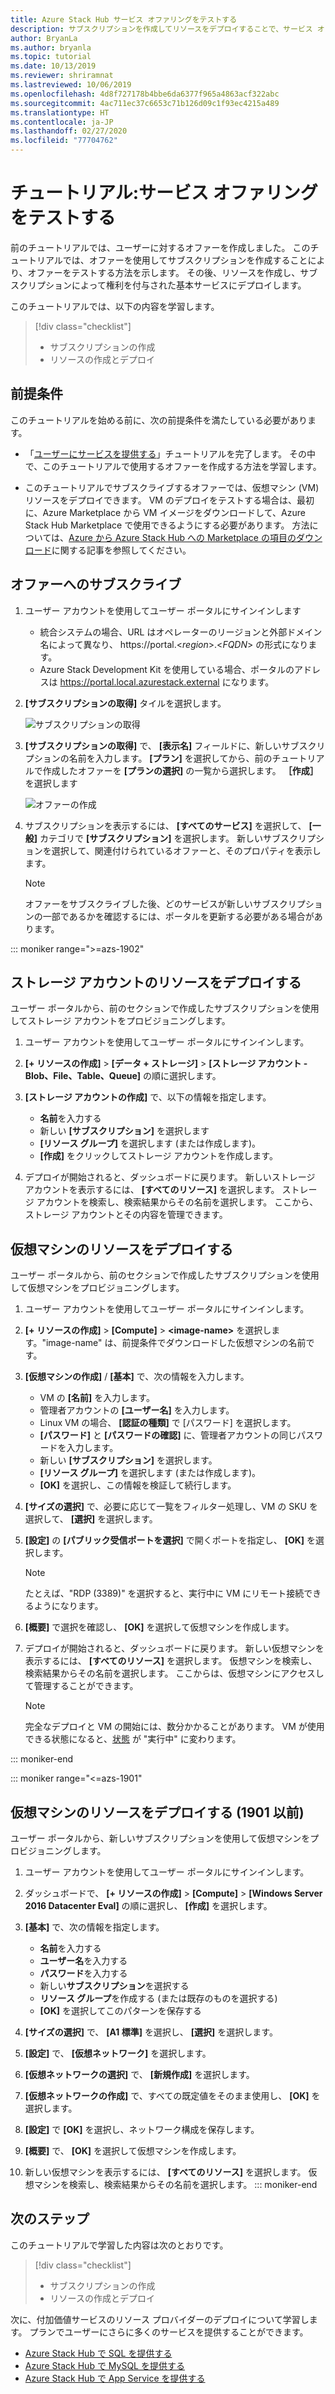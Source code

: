 ```yaml
---
title: Azure Stack Hub サービス オファリングをテストする
description: サブスクリプションを作成してリソースをデプロイすることで、サービス オファリングをテストする方法について説明します。
author: BryanLa
ms.author: bryanla
ms.topic: tutorial
ms.date: 10/13/2019
ms.reviewer: shriramnat
ms.lastreviewed: 10/06/2019
ms.openlocfilehash: 4d8f727178b4bbe6da6377f965a4863acf322abc
ms.sourcegitcommit: 4ac711ec37c6653c71b126d09c1f93ec4215a489
ms.translationtype: HT
ms.contentlocale: ja-JP
ms.lasthandoff: 02/27/2020
ms.locfileid: "77704762"
---
```

# <a name="tutorial-test-a-service-offering"></a>チュートリアル:サービス オファリングをテストする

前のチュートリアルでは、ユーザーに対するオファーを作成しました。 このチュートリアルでは、オファーを使用してサブスクリプションを作成することにより、オファーをテストする方法を示します。 その後、リソースを作成し、サブスクリプションによって権利を付与された基本サービスにデプロイします。

このチュートリアルでは、以下の内容を学習します。

> [!div class="checklist"]
> * サブスクリプションの作成
> * リソースの作成とデプロイ

## <a name="prerequisites"></a>前提条件

このチュートリアルを始める前に、次の前提条件を満たしている必要があります。

- 「[ユーザーにサービスを提供する](tutorial-offer-services.md)」チュートリアルを完了します。 その中で、このチュートリアルで使用するオファーを作成する方法を学習します。

- このチュートリアルでサブスクライブするオファーでは、仮想マシン (VM) リソースをデプロイできます。 VM のデプロイをテストする場合は、最初に、Azure Marketplace から VM イメージをダウンロードして、Azure Stack Hub Marketplace で使用できるようにする必要があります。 方法については、[Azure から Azure Stack Hub への Marketplace の項目のダウンロード](azure-stack-download-azure-marketplace-item.md)に関する記事を参照してください。 

## <a name="subscribe-to-the-offer"></a>オファーへのサブスクライブ

1. ユーザー アカウントを使用してユーザー ポータルにサインインします 

   - 統合システムの場合、URL はオペレーターのリージョンと外部ドメイン名によって異なり、 https://portal.&lt;*region*&gt;.&lt;*FQDN*&gt; の形式になります。
   - Azure Stack Development Kit を使用している場合、ポータルのアドレスは https://portal.local.azurestack.external になります。

1. **[サブスクリプションの取得]** タイルを選択します。

   ![サブスクリプションの取得](media/tutorial-test-offer/1-get-subscription.png)

1. **[サブスクリプションの取得]** で、 **[表示名]** フィールドに、新しいサブスクリプションの名前を入力します。 **[プラン]** を選択してから、前のチュートリアルで作成したオファーを **[プランの選択]** の一覧から選択します。 **［作成］** を選択します

   ![オファーの作成](media/tutorial-test-offer/2-create-subscription.png)

1. サブスクリプションを表示するには、 **[すべてのサービス]** を選択して、 **[一般]** カテゴリで **[サブスクリプション]** を選択します。 新しいサブスクリプションを選択して、関連付けられているオファーと、そのプロパティを表示します。

   >[!NOTE]
   >オファーをサブスクライブした後、どのサービスが新しいサブスクリプションの一部であるかを確認するには、ポータルを更新する必要がある場合があります。

::: moniker range=">=azs-1902"
## <a name="deploy-a-storage-account-resource"></a>ストレージ アカウントのリソースをデプロイする

ユーザー ポータルから、前のセクションで作成したサブスクリプションを使用してストレージ アカウントをプロビジョニングします。

1. ユーザー アカウントを使用してユーザー ポータルにサインインします。

1. **[+ リソースの作成]** > **[データ + ストレージ]** > **[ストレージ アカウント - Blob、File、Table、Queue]** の順に選択します。

1. **[ストレージ アカウントの作成]** で、以下の情報を指定します。
  
   - **名前**を入力する
   - 新しい **[サブスクリプション]** を選択します
   - **[リソース グループ]** を選択します (または作成します)。 
   - **[作成]** をクリックしてストレージ アカウントを作成します。

1. デプロイが開始されると、ダッシュボードに戻ります。 新しいストレージ アカウントを表示するには、 **[すべてのリソース]** を選択します。 ストレージ アカウントを検索し、検索結果からその名前を選択します。 ここから、ストレージ アカウントとその内容を管理できます。

## <a name="deploy-a-virtual-machine-resource"></a>仮想マシンのリソースをデプロイする

ユーザー ポータルから、前のセクションで作成したサブスクリプションを使用して仮想マシンをプロビジョニングします。

1. ユーザー アカウントを使用してユーザー ポータルにサインインします。

1. **[+ リソースの作成]** > **[Compute]** > **\<image-name\>** を選択します。"image-name" は、前提条件でダウンロードした仮想マシンの名前です。
1. **[仮想マシンの作成]** / **[基本]** で、次の情報を入力します。
  
   - VM の **[名前]** を入力します。
   - 管理者アカウントの **[ユーザー名]** を入力します。
   - Linux VM の場合、 **[認証の種類]** で [パスワード] を選択します。
   - **[パスワード]** と **[パスワードの確認]** に、管理者アカウントの同じパスワードを入力します。
   - 新しい **[サブスクリプション]** を選択します。
   - **[リソース グループ]** を選択します (または作成します)。 
   - **[OK]** を選択し、この情報を検証して続行します。

1. **[サイズの選択]** で、必要に応じて一覧をフィルター処理し、VM の SKU を選択して、 **[選択]** を選択します。  
1. **[設定]** の **[パブリック受信ポートを選択]** で開くポートを指定し、 **[OK]** を選択します。
   > [!NOTE]
   > たとえば、"RDP (3389)" を選択すると、実行中に VM にリモート接続できるようになります。
1. **[概要]** で選択を確認し、 **[OK]** を選択して仮想マシンを作成します。  
1. デプロイが開始されると、ダッシュボードに戻ります。 新しい仮想マシンを表示するには、 **[すべてのリソース]** を選択します。 仮想マシンを検索し、検索結果からその名前を選択します。 ここからは、仮想マシンにアクセスして管理することができます。
   > [!NOTE]
   > 完全なデプロイと VM の開始には、数分かかることがあります。 VM が使用できる状態になると、[状態](/azure/virtual-machines/windows/states-lifecycle) が "実行中" に変わります。

::: moniker-end

::: moniker range="<=azs-1901"
## <a name="deploy-a-virtual-machine-resource-1901-and-earlier"></a>仮想マシンのリソースをデプロイする (1901 以前)

ユーザー ポータルから、新しいサブスクリプションを使用して仮想マシンをプロビジョニングします。

1. ユーザー アカウントを使用してユーザー ポータルにサインインします。

1. ダッシュボードで、 **[+ リソースの作成]** > **[Compute]** > **[Windows Server 2016 Datacenter Eval]** の順に選択し、 **[作成]** を選択します。

1. **[基本]** で、次の情報を指定します。
  
   - **名前**を入力する
   - **ユーザー名**を入力する
   - **パスワード**を入力する
   - 新しい**サブスクリプション**を選択する
   - **リソース グループ**を作成する (または既存のものを選択する) 
   - **[OK]** を選択してこのパターンを保存する

1. **[サイズの選択]** で、 **[A1 標準]** を選択し、 **[選択]** を選択します。  
1. **[設定]** で、 **[仮想ネットワーク]** を選択します。

1. **[仮想ネットワークの選択]** で、 **[新規作成]** を選択します。

1. **[仮想ネットワークの作成]** で、すべての既定値をそのまま使用し、 **[OK]** を選択します。

1. **[設定]** で **[OK]** を選択し、ネットワーク構成を保存します。

1. **[概要]** で、 **[OK]** を選択して仮想マシンを作成します。  

1. 新しい仮想マシンを表示するには、 **[すべてのリソース]** を選択します。 仮想マシンを検索し、検索結果からその名前を選択します。
::: moniker-end

## <a name="next-steps"></a>次のステップ

このチュートリアルで学習した内容は次のとおりです。

> [!div class="checklist"]
> * サブスクリプションの作成
> * リソースの作成とデプロイ 

次に、付加価値サービスのリソース プロバイダーのデプロイについて学習します。 プランでユーザーにさらに多くのサービスを提供することができます。

- [Azure Stack Hub で SQL を提供する](azure-stack-sql-resource-provider.md)
- [Azure Stack Hub で MySQL を提供する](azure-stack-mysql-resource-provider.md)
- [Azure Stack Hub で App Service を提供する](azure-stack-app-service-overview.md)
